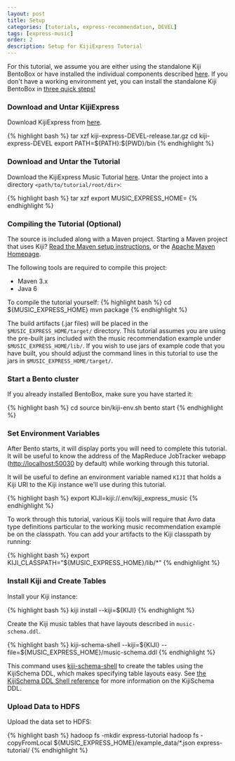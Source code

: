 ```yaml
---
layout: post
title: Setup
categories: [tutorials, express-recommendation, DEVEL]
tags: [express-music]
order: 2
description: Setup for KijiExpress Tutorial
---
```


For this tutorial, we assume you are either using the standalone Kiji BentoBox or
have installed the individual components described [here](http://www.kiji.org/getstarted/).
If you don\'t have a working environment yet, you can install the standalone Kiji
BentoBox in [three quick steps!](http://www.kiji.org/#tryit)

### Download and Untar KijiExpress

Download KijiExpress from
[here](http://archive.kiji.org/tarballs/kiji-express-DEVEL-release.tar.gz).

<div class="userinput">
{% highlight bash %}
tar xzf kiji-express-DEVEL-release.tar.gz
cd kiji-express-DEVEL
export PATH=${PATH}:${PWD}/bin
{% endhighlight %}
</div>

### Download and Untar the Tutorial

Download the KijiExpress Music Tutorial
[here](http://archive.kiji.org/tarballs/kiji-express-music-DEVEL-release.tar.gz).
Untar the project into a directory `<path/to/tutorial/root/dir>`:

<div class="userinput">
{% highlight bash %}
tar xzf <path/to/tar/ball>
export MUSIC_EXPRESS_HOME=<path/to/tutorial/root/dir>
{% endhighlight %}
</div>

### Compiling the Tutorial (Optional)

The source is included along with a Maven project. Starting a Maven project that uses Kiji?
[Read the Maven setup instructions.]({{site.kiji_url}}/get-started-with-maven) or
the [Apache Maven Homepage](http://maven.apache.org/).

The following tools are required to compile this project:
* Maven 3.x
* Java 6

To compile the tutorial yourself:
{% highlight bash %}
cd ${MUSIC_EXPRESS_HOME}
mvn package
{% endhighlight %}

The build artifacts (.jar files) will be placed in the `$MUSIC_EXPRESS_HOME/target/`
directory. This tutorial assumes you are using the pre-built jars included with
the music recommendation example under `$MUSIC_EXPRESS_HOME/lib/`. If you wish to
use jars of example code that you have built, you should adjust the command
lines in this tutorial to use the jars in `$MUSIC_EXPRESS_HOME/target/`.

### Start a Bento cluster

If you already installed BentoBox, make sure you have started it:

<div class="userinput">
{% highlight bash %}
cd <path/to/bento>
source bin/kiji-env.sh
bento start
{% endhighlight %}
</div>

### Set Environment Variables

After Bento starts, it will display ports you will need to complete this tutorial. It will be useful
to know the address of the MapReduce JobTracker webapp
([http://localhost:50030](http://localhost:50030) by default) while working through this tutorial.

It will be useful to define an environment variable named `KIJI` that holds a Kiji URI to the Kiji
instance we'll use during this tutorial.

<div class="userinput">
{% highlight bash %}
export KIJI=kiji://.env/kiji_express_music
{% endhighlight %}
</div>

To work through this tutorial, various Kiji tools will require that Avro data
type definitions particular to the working music recommendation example be on the
classpath. You can add your artifacts to the Kiji classpath by running:

<div class="userinput">
{% highlight bash %}
export KIJI_CLASSPATH="${MUSIC_EXPRESS_HOME}/lib/*"
{% endhighlight %}
</div>


### Install Kiji and Create Tables

Install your Kiji instance:

<div class="userinput">
{% highlight bash %}
kiji install --kiji=${KIJI}
{% endhighlight %}
</div>

Create the Kiji music tables that have layouts described in `music-schema.ddl`.

<div class="userinput">
{% highlight bash %}
kiji-schema-shell --kiji=${KIJI} --file=${MUSIC_EXPRESS_HOME}/music-schema.ddl
{% endhighlight %}
</div>

This command uses [kiji-schema-shell](https://github.com/kijiproject/kiji-schema-shell)
to create the tables using the KijiSchema DDL, which makes specifying table layouts easy.
See [the KijiSchema DDL Shell reference]({{site.userguide_schema_1_0_2}}/schema-shell-ddl-ref)
for more information on the KijiSchema DDL.

### Upload Data to HDFS

Upload the data set to HDFS:

<div class="userinput">
{% highlight bash %}
hadoop fs -mkdir express-tutorial
hadoop fs -copyFromLocal ${MUSIC_EXPRESS_HOME}/example_data/*.json express-tutorial/
{% endhighlight %}
</div>
